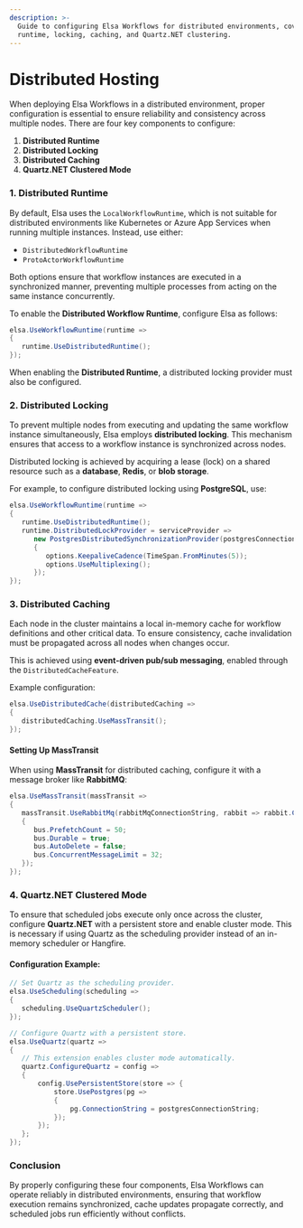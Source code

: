 ```yaml
---
description: >-
  Guide to configuring Elsa Workflows for distributed environments, covering
  runtime, locking, caching, and Quartz.NET clustering.
---
```


# Distributed Hosting

When deploying Elsa Workflows in a distributed environment, proper configuration is essential to ensure reliability and consistency across multiple nodes. There are four key components to configure:

1. **Distributed Runtime**
2. **Distributed Locking**
3. **Distributed Caching**
4. **Quartz.NET Clustered Mode**

### 1. Distributed Runtime

By default, Elsa uses the `LocalWorkflowRuntime`, which is not suitable for distributed environments like Kubernetes or Azure App Services when running multiple instances. Instead, use either:

* `DistributedWorkflowRuntime`
* `ProtoActorWorkflowRuntime`

Both options ensure that workflow instances are executed in a synchronized manner, preventing multiple processes from acting on the same instance concurrently.

To enable the **Distributed Workflow Runtime**, configure Elsa as follows:

```csharp
elsa.UseWorkflowRuntime(runtime =>
{
   runtime.UseDistributedRuntime();
});
```

When enabling the **Distributed Runtime**, a distributed locking provider must also be configured.

### 2. Distributed Locking

To prevent multiple nodes from executing and updating the same workflow instance simultaneously, Elsa employs **distributed locking**. This mechanism ensures that access to a workflow instance is synchronized across nodes.

Distributed locking is achieved by acquiring a lease (lock) on a shared resource such as a **database**, **Redis**, or **blob storage**.

For example, to configure distributed locking using **PostgreSQL**, use:

```csharp
elsa.UseWorkflowRuntime(runtime =>
{
   runtime.UseDistributedRuntime();
   runtime.DistributedLockProvider = serviceProvider => 
      new PostgresDistributedSynchronizationProvider(postgresConnectionString, options =>
      {
         options.KeepaliveCadence(TimeSpan.FromMinutes(5));
         options.UseMultiplexing();
      });
});
```

### 3. Distributed Caching

Each node in the cluster maintains a local in-memory cache for workflow definitions and other critical data. To ensure consistency, cache invalidation must be propagated across all nodes when changes occur.

This is achieved using **event-driven pub/sub messaging**, enabled through the `DistributedCacheFeature`.

Example configuration:

```csharp
elsa.UseDistributedCache(distributedCaching =>
{
   distributedCaching.UseMassTransit();
});
```

#### Setting Up MassTransit

When using **MassTransit** for distributed caching, configure it with a message broker like **RabbitMQ**:

```csharp
elsa.UseMassTransit(massTransit =>
{
   massTransit.UseRabbitMq(rabbitMqConnectionString, rabbit => rabbit.ConfigureTransportBus = (context, bus) =>
   {
      bus.PrefetchCount = 50;
      bus.Durable = true;
      bus.AutoDelete = false;
      bus.ConcurrentMessageLimit = 32;
   });
});
```

### 4. Quartz.NET Clustered Mode

To ensure that scheduled jobs execute only once across the cluster, configure **Quartz.NET** with a persistent store and enable cluster mode. This is necessary if using Quartz as the scheduling provider instead of an in-memory scheduler or Hangfire.

#### Configuration Example:

```csharp
// Set Quartz as the scheduling provider.
elsa.UseScheduling(scheduling =>
{
   scheduling.UseQuartzScheduler();
});

// Configure Quartz with a persistent store.
elsa.UseQuartz(quartz =>
{
   // This extension enables cluster mode automatically.
   quartz.ConfigureQuartz = config =>
   {
       config.UsePersistentStore(store => {
           store.UsePostgres(pg =>
           {
               pg.ConnectionString = postgresConnectionString;
           });
       });
   };
});
```

### Conclusion

By properly configuring these four components, Elsa Workflows can operate reliably in distributed environments, ensuring that workflow execution remains synchronized, cache updates propagate correctly, and scheduled jobs run efficiently without conflicts.
